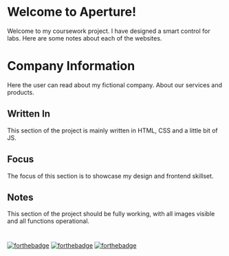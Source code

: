 ﻿# Welcome to Aperture!

Welcome to my coursework project. I have designed a smart control for labs. Here are some notes about each of the websites.

# Company Information
Here the user can read about my fictional company. About our services and products.

## Written In
This section of the project is mainly written in HTML, CSS and a little bit of JS.

## Focus
The focus of this section is to showcase my design and frontend skillset.

## Notes
This section of the project should be fully working, with all images visible and all functions operational.

#
[![forthebadge](https://forthebadge.com/images/badges/built-with-love.svg)](https://forthebadge.com)
[![forthebadge](https://forthebadge.com/images/badges/powered-by-electricity.svg)](https://forthebadge.com)
[![forthebadge](https://forthebadge.com/images/badges/uses-html.svg)](https://forthebadge.com)
